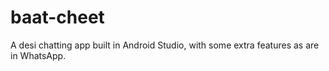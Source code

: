 # baat-cheet
A desi chatting app built in Android Studio, with some extra features as are in WhatsApp.
